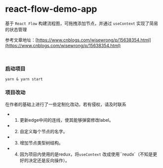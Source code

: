 # react-flow-demo-app

基于 `React Flow` 构建流程图，可拖拽添加节点，并通过 `useContext` 实现了简易的状态管理

参考文章地址：[https://www.cnblogs.com/wisewrong/p/15638354.html](https://www.cnblogs.com/wisewrong/p/15638354.html)

<br />

### 启动项目

```
yarn & yarn start
```

### 项目改动
在作者的基础上进行了一些定制化改动，若有侵权，请及时联系

- 1. 更新edge中间的连线，使其能够弹窗修改label。
- 2. 自定义每个节点的名字。
- 3. 增加节点类型树结构。
- 4. 因为项目内使用的是redux，将`useContext` 改成使用``reudx`（不知是更好的决定还是反向操作）。